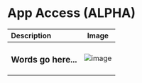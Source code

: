 # App Access (ALPHA)

Description   | Image   
:---   | :---:   
<h3>Words go here...</h3>   | ![image](https://raw.github.com/elwoodberry/portfolio/master/_img/app-access-alpha__01.png)   
